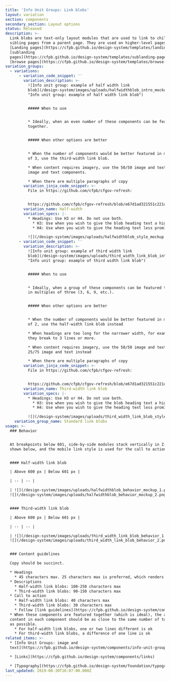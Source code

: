 ```yaml
---
title: 'Info Unit Groups: Link blobs'
layout: variation
section: components
secondary_section: Layout options
status: Released
description: >-
  Link blobs are text-only layout modules that are used to link to child and
  sibling pages from a parent page. They are used on higher-level pages:
  [Landing pages](https://cfpb.github.io/design-system/templates/landing-pages),
  [sublanding
  pages](https://cfpb.github.io/design-system/templates/sublanding-pages), and
  [browse pages](https://cfpb.github.io/design-system/templates/browse-pages).
variation_groups:
  - variations:
      - variation_code_snippet: ''
        variation_description: >-
          ![Info unit group: example of half width link
          blob](/design-system/images/uploads/halfwidthblob_intro_mockup.png
          "Info unit group: example of half width link blob")


          ##### When to use


          * Ideally, when an even number of these components can be featured
          together.


          ##### When other options are better


          * When the number of components would be better featured in multiples
          of 3, use the third-width link blob. 

          * When content requires imagery, use the 50/50 image and text or 25/75
          image and text components.

          * When there are multiple paragraphs of copy
        variation_jinja_code_snippet: >-
          File in https://github.com/cfpb/cfgov-refresh:


          https://github.com/cfpb/cfgov-refresh/blob/e67d1ad321551c221c01eaa62589dfdd1177d1dc/cfgov/jinja2/v1/_includes/organisms/half-width-link-blob-group.html
        variation_name: Half-width
        variation_specs: |-
          * Headings: Use H3 or H4. Do not use both.
            * H3: Use when you wish to give the blob heading text a higher level of prominence within the page hierarchy. Avoid using H3 when it will cause the heading to break to 3 lines or more.
            * H4: Use when you wish to give the heading text less prominence within the page hierarchy or when the blob set follows an H3 heading. When you select the H4 you have the option of including a minicon to the left of the heading.

          ![](/design-system/images/uploads/halfwidthblob_style_mockup.png)
      - variation_code_snippet: ''
        variation_description: >-
          ![Info unit group: example of third width link
          blob](/design-system/images/uploads/third_width_link_blob_intro.png
          "Info unit group: example of third width link blob")


          ##### When to use


          * Ideally, when a group of these components can be featured together
          in multiples of three (3, 6, 9, etc.).


          ##### When other options are better


          * When the number of components would be better featured in multiples
          of 2, use the half-width link blob instead

          * When headings are too long for the narrower width, for example, when
          they break to 3 lines or more.

          * When content requires imagery, use the 50/50 image and text or the
          25/75 image and text instead

          * When there are multiple paragraphs of copy
        variation_jinja_code_snippet: >-
          File in https://github.com/cfpb/cfgov-refresh:


          https://github.com/cfpb/cfgov-refresh/blob/e67d1ad321551c221c01eaa62589dfdd1177d1dc/cfgov/jinja2/v1/_includes/organisms/third-width-link-blob-group.html
        variation_name: Third-width link blob
        variation_specs: |-
          * Headings: Use H3 or H4. Do not use both.
            * H3: Use when you wish to give the blob heading text a higher level of prominence within the page hierarchy. Avoid using H3 when it will cause the heading to break to 3 lines or more.
            * H4: Use when you wish to give the heading text less prominence within the page hierarchy or when the blob set follows an H3 heading. When you select the H4 you have the option of including a minicon to the left of the heading.

          ![](/design-system/images/uploads/third_width_link_blob_style.png)
    variation_group_name: Standard link blobs
usage: >-
  ### Behavior


  At breakpoints below 601, side-by-side modules stack vertically in Z-order as
  shown below, and the mobile link style is used for the call to action link(s)


  #### Half-width link blob

  | Above 600 px | Below 601 px | 

  | -- | -- |  

  | ![](/design-system/images/uploads/halfwidthblob_behavior_mockup_1.png) |
  ![](/design-system/images/uploads/halfwidthblob_behavior_mockup_2.png) | 


  #### Third-width link blob

  | Above 600 px | Below 601 px | 

  | -- | -- |  

  | ![](/design-system/images/uploads/third_width_link_blob_behavior_1.png) |
  ![](/design-system/images/uploads/third_width_link_blob_behavior_2.png) |


  ### Content guidelines

  Copy should be succinct.

  * Headings  
    * 45 characters max. 25 characters max is preferred, which renders as one line at max column width.
  * Descriptions
    * Half-width link blobs: 100-250 characters max
    * Third-width link blobs: 90-150 characters max
  * Call to action
    * Half-width link blobs: 40 characters max
    * Third-width link blobs: 30 characters max
    * Follow [link guidelines](https://cfpb.github.io/design-system/components/links).
  * When these components are featured together (which is ideal), the amount of
  content in each component should be as close to the same number of total lines
  as possible.
    * For half-width link blobs, one or two lines different is ok
    * For third-width link blobs, a difference of one line is ok
related_items: >-
  * [Info Unit Groups: image and
  text](https://cfpb.github.io/design-system/components/info-unit-groups-image-and-text)

  * [Links](https://cfpb.github.io/design-system/components/links)

  * [Typography](https://cfpb.github.io/design-system/foundation/typography)
last_updated: 2019-08-30T16:07:00.000Z
---
```

